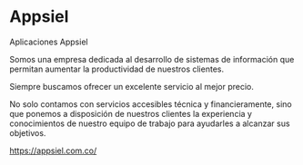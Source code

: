 # Appsiel
Aplicaciones Appsiel

Somos una empresa dedicada al desarrollo de sistemas de información que permitan aumentar la productividad de nuestros clientes.

Siempre buscamos ofrecer un excelente servicio al mejor precio.

No solo contamos con servicios accesibles técnica y financieramente, sino que ponemos a disposición de nuestros clientes la experiencia y conocimientos de nuestro equipo de trabajo para ayudarles a alcanzar sus objetivos.


https://appsiel.com.co/
